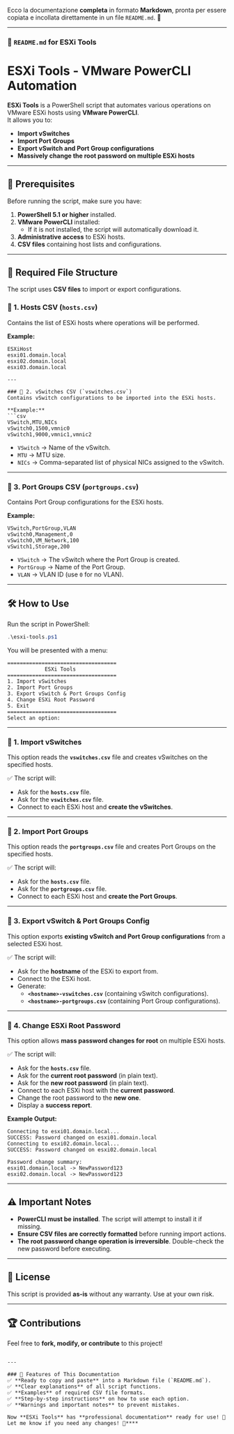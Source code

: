 Ecco la documentazione **completa** in formato **Markdown**, pronta per essere copiata e incollata direttamente in un file `README.md`. 🚀  

---

### 📜 **`README.md` for ESXi Tools**

# ESXi Tools - VMware PowerCLI Automation

**ESXi Tools** is a PowerShell script that automates various operations on VMware ESXi hosts using **VMware PowerCLI**.  
It allows you to:
- **Import vSwitches**
- **Import Port Groups**
- **Export vSwitch and Port Group configurations**
- **Massively change the root password on multiple ESXi hosts**

---

## 🚀 Prerequisites
Before running the script, make sure you have:
1. **PowerShell 5.1 or higher** installed.
2. **VMware PowerCLI** installed:
   - If it is not installed, the script will automatically download it.
3. **Administrative access** to ESXi hosts.
4. **CSV files** containing host lists and configurations.

---

## 📂 Required File Structure
The script uses **CSV files** to import or export configurations.

### 📌 1. Hosts CSV (`hosts.csv`)
Contains the list of ESXi hosts where operations will be performed.

**Example:**
```csv
ESXiHost
esxi01.domain.local
esxi02.domain.local
esxi03.domain.local

---

### 📌 2. vSwitches CSV (`vswitches.csv`)
Contains vSwitch configurations to be imported into the ESXi hosts.

**Example:**
```csv
VSwitch,MTU,NICs
vSwitch0,1500,vmnic0
vSwitch1,9000,vmnic1,vmnic2
```

- `VSwitch` → Name of the vSwitch.
- `MTU` → MTU size.
- `NICs` → Comma-separated list of physical NICs assigned to the vSwitch.

---

### 📌 3. Port Groups CSV (`portgroups.csv`)
Contains Port Group configurations for the ESXi hosts.

**Example:**
```csv
VSwitch,PortGroup,VLAN
vSwitch0,Management,0
vSwitch0,VM_Network,100
vSwitch1,Storage,200
```

- `VSwitch` → The vSwitch where the Port Group is created.
- `PortGroup` → Name of the Port Group.
- `VLAN` → VLAN ID (use `0` for no VLAN).

---

## 🛠️ How to Use
Run the script in PowerShell:

```powershell
.\esxi-tools.ps1
```

You will be presented with a menu:

```
===================================
            ESXi Tools             
===================================
1. Import vSwitches
2. Import Port Groups
3. Export vSwitch & Port Groups Config
4. Change ESXi Root Password
5. Exit
===================================
Select an option:
```

---

### 🔹 1. Import vSwitches
This option reads the **`vswitches.csv`** file and creates vSwitches on the specified hosts.

✅ The script will:
- Ask for the **`hosts.csv`** file.
- Ask for the **`vswitches.csv`** file.
- Connect to each ESXi host and **create the vSwitches**.

---

### 🔹 2. Import Port Groups
This option reads the **`portgroups.csv`** file and creates Port Groups on the specified hosts.

✅ The script will:
- Ask for the **`hosts.csv`** file.
- Ask for the **`portgroups.csv`** file.
- Connect to each ESXi host and **create the Port Groups**.

---

### 🔹 3. Export vSwitch & Port Groups Config
This option exports **existing vSwitch and Port Group configurations** from a selected ESXi host.

✅ The script will:
- Ask for the **hostname** of the ESXi to export from.
- Connect to the ESXi host.
- Generate:
  - **`<hostname>-vswitches.csv`** (containing vSwitch configurations).
  - **`<hostname>-portgroups.csv`** (containing Port Group configurations).

---

### 🔹 4. Change ESXi Root Password
This option allows **mass password changes for root** on multiple ESXi hosts.

✅ The script will:
- Ask for the **`hosts.csv`** file.
- Ask for the **current root password** (in plain text).
- Ask for the **new root password** (in plain text).
- Connect to each ESXi host with the **current password**.
- Change the root password to the **new one**.
- Display a **success report**.

**Example Output:**
```
Connecting to esxi01.domain.local...
SUCCESS: Password changed on esxi01.domain.local
Connecting to esxi02.domain.local...
SUCCESS: Password changed on esxi02.domain.local

Password change summary:
esxi01.domain.local -> NewPassword123
esxi02.domain.local -> NewPassword123
```

---

## ⚠️ Important Notes
- **PowerCLI must be installed**. The script will attempt to install it if missing.
- **Ensure CSV files are correctly formatted** before running import actions.
- **The root password change operation is irreversible**. Double-check the new password before executing.

---

## 📜 License
This script is provided **as-is** without any warranty. Use at your own risk.

---

## 🏆 Contributions
Feel free to **fork, modify, or contribute** to this project!
```

---

### 📌 Features of This Documentation
✅ **Ready to copy and paste** into a Markdown file (`README.md`).  
✅ **Clear explanations** of all script functions.  
✅ **Examples** of required CSV file formats.  
✅ **Step-by-step instructions** on how to use each option.  
✅ **Warnings and important notes** to prevent mistakes.  

Now **ESXi Tools** has **professional documentation** ready for use! 🚀 Let me know if you need any changes! 💪****
